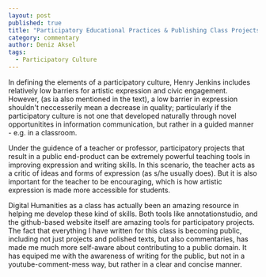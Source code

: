 ```yaml
---
layout: post
published: true
title: "Participatory Educational Practices & Publishing Class Projects Online"
category: commentary
author: Deniz Aksel
tags: 
  - Participatory Culture
---
```


In defining the elements of a participatory culture, Henry Jenkins includes relatively low barriers for artistic expression and civic engagement. However, (as ia also mentioned in the text), a low barrier in expression shouldn't neccesserily mean a decrease in quality; particularly if the participatory culture is not one that developed naturally through novel opportunitites in information communication, but rather in a guided manner - e.g. in a classroom.

Under the guidence of a teacher or professor, participatory projects that result in a public end-product can be extremely powerful teaching tools in improving expression and writing skills. In this scenario, the teacher acts as a critic of ideas and forms of expression (as s/he usually does). But it is also important for the teacher to be encouraging, which is how artistic expression is made more accessible for students.

Digital Humanities as a class has actually been an amazing resource in helping me develop these kind of skills. Both tools like annotationstudio, and the github-based website itself are amazing tools for participatory projects. The fact that everything I have written for this class is becoming public, including not just projects and polished texts, but also commentaries, has made me much more self-aware about contributing to a public domain. It has equiped me with the awareness of writing for the public, but not in a youtube-comment-mess way, but rather in a clear and concise manner.